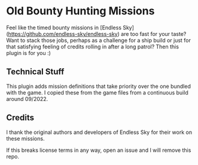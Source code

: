 # Old Bounty Hunting Missions

Feel like the timed bounty missions in [Endless Sky] (https://github.com/endless-sky/endless-sky) are too fast for your taste? Want to stack those jobs, perhaps as a challenge for a ship build or just for that satisfying feeling of credits rolling in after a long patrol? Then this plugin is for you :)

## Technical Stuff

This plugin adds mission definitions that take priority over the one bundled with the game. I copied these from the game files from a continuous build around 09/2022.

## Credits

I thank the original authors and developers of Endless Sky for their work on these missions.

If this breaks license terms in any way, open an issue and I will remove this repo.